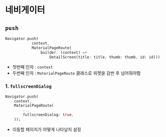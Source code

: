 # 네비게이터

## `push`
```dart
Navigator.push(
            context,
            MaterialPageRoute(
                builder: (context) =>
                    DetailScreen(title: title, thumb: thumb, id: id)));
```
- 첫번째 인자 : `context`
- 두번째 인자 : `MaterialPageRoute` 클래스로 위젯을 감싼 후 넘어줘야함

### 1. `fullscreenDialog`
```dart
Navigator.push(
    context,
    MaterialPageRoute(
        ...
        fullscreenDialog: true,
    ));
```
- 이동할 페이지가 어떻게 나타날지 설정


